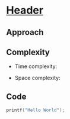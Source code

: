# [Header]()

## Approach
<!-- Describe your approach to solving the problem. -->

## Complexity
- Time complexity:
<!-- Add your time complexity here, e.g. $O(n)$ -->

- Space complexity:
<!-- Add your space complexity here, e.g. $O(n)$ -->

## Code
``` cpp
printf("Hello World");
```